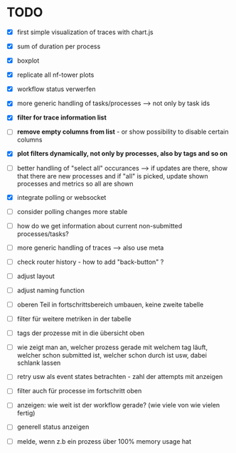 # TODO


 - [x] first simple visualization of traces with chart.js
 - [x] sum of duration per process
 - [x] boxplot
 - [x] replicate all nf-tower plots
 - [x] workflow status verwerfen
 - [x] more generic handling of tasks/processes --> not only by task ids 
 - [x] **filter for trace information list**
 - [ ] **remove empty columns from list** - or show possibility to disable certain columns
 - [x] **plot filters dynamically, not only by processes, also by tags and so on**
 - [ ] better handling of "select all" occurances --> if updates are there, show that there are new processes and if "all" is picked, update shown processes and metrics so all are shown
 - [x] integrate polling or websocket
 - [ ] consider polling changes more stable
 - [ ] how do we get information about current non-submitted processes/tasks?
 - [ ] more generic handling of traces --> also use meta
 - [ ] check router history - how to add "back-button" ?
 - [ ] adjust layout
 - [ ] adjust naming function
 - [ ] oberen Teil in fortschrittsbereich umbauen, keine zweite tabelle
 - [ ] filter für weitere metriken in der tabelle
 - [ ] tags der prozesse mit in die übersicht oben
 - [ ] wie zeigt man an, welcher prozess gerade mit welchem tag läuft, welcher schon submitted ist, welcher schon durch ist usw, dabei schlank lassen
 - [ ] retry usw als event states betrachten - zahl der attempts mit anzeigen
 - [ ] filter auch für processe im fortschritt oben
 - [ ] anzeigen: wie weit ist der workflow gerade? (wie viele von wie vielen fertig)
 - [ ] generell status anzeigen
 - [ ] melde, wenn z.b ein prozess über 100% memory usage hat



